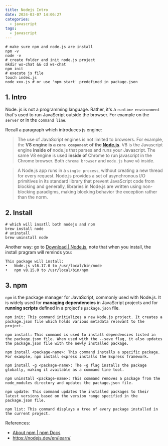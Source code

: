 ```yaml
---
title: Nodejs Intro
date: 2024-03-07 14:06:27
categories:
  - javascript
tags:
  - javascript
---
```


```shell
# make sure npm and node.js are install
npm -v
node -v
# create folder and init node.js project
mkdir ws-chat && cd ws-chat
npm init
# execute js file
touch index.js
node xxx.js # or use 'npm start' predefined in package.json
```

## 1. Intro

Node. js is not a programming language. Rather, it's a `runtime environment` that's used to run JavaScript outside the browser. For example on the `server` or in the `command line`.

Recall a paragraph which introduces js engine:

> The use of JavaScript engines is not limited to browsers. For example, the **V8 engine is a `core component` of the [Node.js](https://www.webopedia.com/definitions/node-js/)**. V8 is the Javascript engine **inside of** node.js that parses and runs your Javascript. The same V8 engine is used **inside of** Chrome to run javascript in the Chrome browser. Both `chrome browser` and `node.js` have `v8` inside.

> A Node.js app runs in a `single process`, without creating a new thread for every request. Node.js provides a set of asynchronous I/O primitives in its standard library that prevent JavaScript code from blocking and generally, libraries in Node.js are written using non-blocking paradigms, making blocking behavior the exception rather than the norm.

## 2. Install

```shell
# which will insatll both nodejs and npm
brew install node
# uninstall
brew uninstall node
```

Another way: go to [Download | Node.js](https://nodejs.org/en/download), note that when you install, the install pragram will reminds you:

```
This package will install:
•	Node.js v16.17.0 to /usr/local/bin/node
•	npm v8.15.0 to /usr/local/bin/npm
```

## 3. npm

`npm` is the package manager for JavaScript, commonly used with Node.js. It is widely used for **managing dependencies** in JavaScript projects and for **running scripts** defined in a project's `package.json` file.

```shell
npm init: This command initializes a new Node.js project. It creates a package.json file which holds various metadata relevant to the project.

npm install: This command is used to install dependencies listed in the package.json file. When used with the --save flag, it also updates the package.json file with the newly installed package.

npm install <package-name>: This command installs a specific package. For example, npm install express installs the Express framework.

npm install -g <package-name>: The -g flag installs the package globally, making it available as a command line tool.

npm uninstall <package-name>: This command removes a package from the node_modules directory and updates the package.json file.

npm update: This command updates the installed packages to their latest versions based on the version range specified in the package.json file.

npm list: This command displays a tree of every package installed in the current project.
```

References:

- [About npm | npm Docs](https://docs.npmjs.com/about-npm)
- https://nodejs.dev/en/learn/